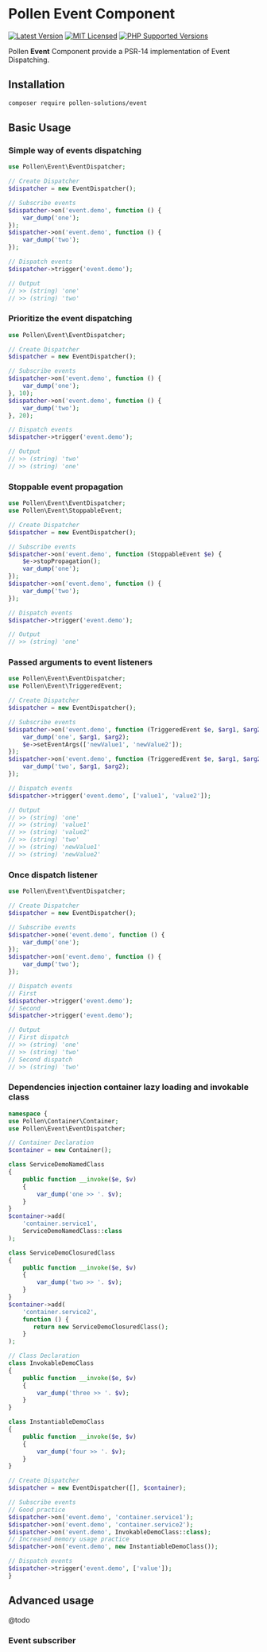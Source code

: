 # Pollen Event Component

[![Latest Version](https://img.shields.io/badge/release-1.0.0-blue?style=for-the-badge)](https://www.presstify.com/pollen-solutions/event/)
[![MIT Licensed](https://img.shields.io/badge/license-MIT-green?style=for-the-badge)](LICENSE.md)
[![PHP Supported Versions](https://img.shields.io/badge/PHP->=7.4-8892BF?style=for-the-badge&logo=php)](https://www.php.net/supported-versions.php)

Pollen **Event** Component provide a PSR-14 implementation of Event Dispatching.

## Installation

```bash
composer require pollen-solutions/event
```

## Basic Usage

### Simple way of events dispatching

```php
use Pollen\Event\EventDispatcher;

// Create Dispatcher
$dispatcher = new EventDispatcher();

// Subscribe events
$dispatcher->on('event.demo', function () {
    var_dump('one');
});
$dispatcher->on('event.demo', function () {
    var_dump('two');
});

// Dispatch events
$dispatcher->trigger('event.demo');

// Output
// >> (string) 'one'
// >> (string) 'two' 
```

### Prioritize the event dispatching

```php
use Pollen\Event\EventDispatcher;

// Create Dispatcher
$dispatcher = new EventDispatcher();

// Subscribe events
$dispatcher->on('event.demo', function () {
    var_dump('one');
}, 10);
$dispatcher->on('event.demo', function () {
    var_dump('two');
}, 20);

// Dispatch events
$dispatcher->trigger('event.demo');

// Output
// >> (string) 'two'
// >> (string) 'one' 
```

### Stoppable event propagation

```php
use Pollen\Event\EventDispatcher;
use Pollen\Event\StoppableEvent;

// Create Dispatcher
$dispatcher = new EventDispatcher();

// Subscribe events
$dispatcher->on('event.demo', function (StoppableEvent $e) {
    $e->stopPropagation();
    var_dump('one');
});
$dispatcher->on('event.demo', function () {
    var_dump('two');
});

// Dispatch events
$dispatcher->trigger('event.demo');

// Output
// >> (string) 'one' 
```

### Passed arguments to event listeners

```php
use Pollen\Event\EventDispatcher;
use Pollen\Event\TriggeredEvent;

// Create Dispatcher
$dispatcher = new EventDispatcher();

// Subscribe events
$dispatcher->on('event.demo', function (TriggeredEvent $e, $arg1, $arg2) {
    var_dump('one', $arg1, $arg2);
    $e->setEventArgs(['newValue1', 'newValue2']);
});
$dispatcher->on('event.demo', function (TriggeredEvent $e, $arg1, $arg2) {
    var_dump('two', $arg1, $arg2);
});

// Dispatch events
$dispatcher->trigger('event.demo', ['value1', 'value2']);

// Output
// >> (string) 'one' 
// >> (string) 'value1'
// >> (string) 'value2'
// >> (string) 'two' 
// >> (string) 'newValue1'
// >> (string) 'newValue2'
```

### Once dispatch listener

```php
use Pollen\Event\EventDispatcher;

// Create Dispatcher
$dispatcher = new EventDispatcher();

// Subscribe events
$dispatcher->one('event.demo', function () {
    var_dump('one');
});
$dispatcher->on('event.demo', function () {
    var_dump('two');
});

// Dispatch events
// First
$dispatcher->trigger('event.demo');
// Second
$dispatcher->trigger('event.demo');

// Output
// First dispatch
// >> (string) 'one' 
// >> (string) 'two'
// Second dispatch
// >> (string) 'two'
```

### Dependencies injection container lazy loading and invokable class

```php
namespace {
use Pollen\Container\Container;
use Pollen\Event\EventDispatcher;

// Container Declaration 
$container = new Container();

class ServiceDemoNamedClass
{
    public function __invoke($e, $v)
    {
        var_dump('one >> '. $v);
    }
}
$container->add(
    'container.service1',
    ServiceDemoNamedClass::class
);

class ServiceDemoClosuredClass
{
    public function __invoke($e, $v)
    {
        var_dump('two >> '. $v);
    }
}
$container->add(
    'container.service2',
    function () {
       return new ServiceDemoClosuredClass();
    }
);

// Class Declaration
class InvokableDemoClass
{
    public function __invoke($e, $v)
    {
        var_dump('three >> '. $v);
    }
}

class InstantiableDemoClass
{
    public function __invoke($e, $v)
    {
        var_dump('four >> '. $v);
    }
}

// Create Dispatcher
$dispatcher = new EventDispatcher([], $container);

// Subscribe events
// Good practice
$dispatcher->on('event.demo', 'container.service1');
$dispatcher->on('event.demo', 'container.service2');
$dispatcher->on('event.demo', InvokableDemoClass::class);
// Increased memory usage practice
$dispatcher->on('event.demo', new InstantiableDemoClass());

// Dispatch events
$dispatcher->trigger('event.demo', ['value']);
}
```

## Advanced usage

@todo

### Event subscriber

